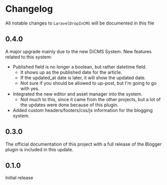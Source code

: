 # Changelog

All notable changes to `LaravelDropInCMS` will be documented in this file

## 0.4.0

A major upgrade mainly due to the new DiCMS System. New features related to this system:

* Published field is no longer a boolean, but rather datetime field.
  * It shows up as the published date for the article.
  * If the updated_at date is later, it will show the updated date.
  * Not sure if you should be allowed to up-post, but I'm going to go with yes.
* Integrated the new editor and asset manager into the system.
  * Not much to this, since it came from the other projects, but a lot of the updates
  were done because of this plugin.
* Added custom headers/footers/css/js  information for the blogging system.

## 0.3.0

The official documentation of this project with a full release of the Blogger plugin is
included in this update.

## 0.1.0

Initial release
